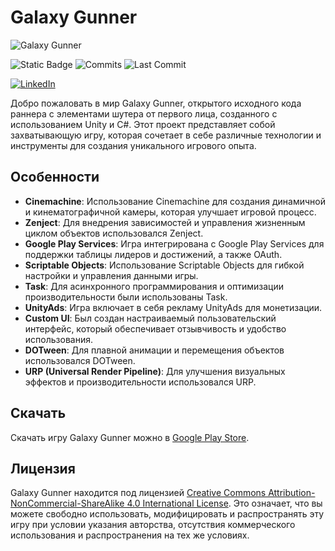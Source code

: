 # Galaxy Gunner

![Galaxy Gunner](https://i.imgur.com/lcyYqG8.png)

![Static Badge](https://img.shields.io/badge/release-1.0.0?style=plastic&color=green)  ![Commits](https://img.shields.io/github/commit-activity/m/leonnik28/GalaxyGunner?style=plastic&color=yellow)  ![Last Commit](https://img.shields.io/github/last-commit/leonnik28/GalaxyGunner?style=plastic&color=orange)

[![LinkedIn](https://img.shields.io/badge/LinkedIn-0077B5?style=plastic&logo=linkedin&logoColor=white)](https://www.linkedin.com/in/leanid-rusetski-82373129b/)

Добро пожаловать в мир Galaxy Gunner, открытого исходного кода раннера с элементами шутера от первого лица, созданного с использованием Unity и C#. Этот проект представляет собой захватывающую игру, которая сочетает в себе различные технологии и инструменты для создания уникального игрового опыта.

## Особенности

- **Cinemachine**: Использование Cinemachine для создания динамичной и кинематографичной камеры, которая улучшает игровой процесс.
- **Zenject**: Для внедрения зависимостей и управления жизненным циклом объектов использовался Zenject.
- **Google Play Services**: Игра интегрирована с Google Play Services для поддержки таблицы лидеров и достижений, а также OAuth.
- **Scriptable Objects**: Использование Scriptable Objects для гибкой настройки и управления данными игры.
- **Task**: Для асинхронного программирования и оптимизации производительности были использованы Task.
- **UnityAds**: Игра включает в себя рекламу UnityAds для монетизации.
- **Custom UI**: Был создан настраиваемый пользовательский интерфейс, который обеспечивает отзывчивость и удобство использования.
- **DOTween**: Для плавной анимации и перемещения объектов использовался DOTween.
- **URP (Universal Render Pipeline)**: Для улучшения визуальных эффектов и производительности использовался URP.

## Скачать

Скачать игру Galaxy Gunner можно в [Google Play Store](https://play.google.com/store/apps/details?id=com.LeonnikGames.GalacticGunner).

## Лицензия

Galaxy Gunner находится под лицензией [Creative Commons Attribution-NonCommercial-ShareAlike 4.0 International License](https://creativecommons.org/licenses/by-nc-sa/4.0/). Это означает, что вы можете свободно использовать, модифицировать и распространять эту игру при условии указания авторства, отсутствия коммерческого использования и распространения на тех же условиях.
